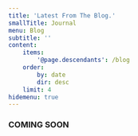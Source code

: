 ```yaml
---
title: 'Latest From The Blog.'
smallTitle: Journal
menu: Blog
subtitle: ''
content:
    items:
        '@page.descendants': /blog
    order:
        by: date
        dir: desc
    limit: 4
hidemenu: true
---
```


### COMING SOON